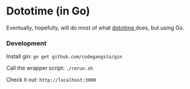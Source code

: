 # Dototime (in Go)

Eventually, hopefully, will do most of what [dototime ](https://github.com/alidaka/dototime) does, but using Go.

### Development
Install gin:
`go get github.com/codegangsta/gin`

Call the wrapper script:
`./rerun.sh`

Check it out:
`http://localhost:3000`
